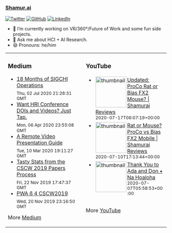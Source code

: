 ### [Shamur.ai](https://shamur.ai)
<a href="https://twitter.com/ayman"><img src="https://img.shields.io/twitter/follow/ayman?label=Twitter&style=social" alt="Twitter"></a>
<a href="https://github.com/ayman"><img src="https://img.shields.io/github/followers/ayman.svg?label=GitHub&style=social" alt="GitHub"></a>
<a href="https://www.linkedin.com/in/aymans"><img src="https://img.shields.io/badge/LinkedIn--_.svg?style=social&logo=linkedin" alt="LinkedIn"></a>

- 🔭 I’m currently working on VR/360°/Future of Work and some fun side projects.
- 💬 Ask me about HCI + AI Research.
- 😄 Pronouns: he/him


<table>
<tr>
<td valign="top" width="33%">

### Medium
<!-- medium starts -->
* [18 Months of SIGCHI Operations](https://medium.com/sigchi/18-months-of-sigchi-operations-3941b9cf5c79?source=rss-fee698eab874------2) <br /> <sub>Thu, 02 Jul 2020 21:28:31 GMT</sub>
* [Want HRI Conference DOIs and Videos? Just Tap.](https://medium.com/sigchi/want-hri-conference-dois-and-videos-just-tap-745669343af?source=rss-fee698eab874------2) <br /> <sub>Mon, 06 Apr 2020 23:55:08 GMT</sub>
* [A Remote Video Presentation Guide](https://medium.com/sigchi/a-remote-video-presentation-guide-93957c63aa7a?source=rss-fee698eab874------2) <br /> <sub>Tue, 10 Mar 2020 19:11:27 GMT</sub>
* [Tasty Stats from the CSCW 2019 Papers Process](https://medium.com/acm-cscw/cscw-2019-papers-360ac5de078e?source=rss-fee698eab874------2) <br /> <sub>Fri, 22 Nov 2019 17:47:37 GMT</sub>
* [PWA ß 4 CSCW2019](https://medium.com/sigchi/pwa-beta-cscw2019-830bb59ed94?source=rss-fee698eab874------2) <br /> <sub>Wed, 20 Nov 2019 23:16:50 GMT</sub>
<!-- medium ends -->

More [Medium](https://medium.com/@ayman)
</td>
<td valign="top" width="34%">

### YouTube
<!-- youtube starts -->
* <div style='padding: 3px; clear: both;'><img alt='thumbnail' src='https://i4.ytimg.com/vi/kBEnHJX-2t4/hqdefault.jpg' width='96' align='left' /><a href='https://www.youtube.com/watch?v=kBEnHJX-2t4'>Updated: ProCo Rat or Bias FX2 Mouse? | Shamurai Reviews</a><br /> <sub>2020-07-17T06:07:19+00:00</sub></div>
* <div style='padding: 3px; clear: both;'><img alt='thumbnail' src='https://i4.ytimg.com/vi/7kC5eU7M8X4/hqdefault.jpg' width='96' align='left' /><a href='https://www.youtube.com/watch?v=7kC5eU7M8X4'>Rat or Mouse? ProCo vs Bias FX2 Mobile | Shamurai Reviews</a><br /> <sub>2020-07-10T17:13:44+00:00</sub></div>
* <div style='padding: 3px; clear: both;'><img alt='thumbnail' src='https://i4.ytimg.com/vi/sMroEIEBOVs/hqdefault.jpg' width='96' align='left' /><a href='https://www.youtube.com/watch?v=sMroEIEBOVs'>Thank You to Ada and Don • Na Hoaloha</a><br /> <sub>2020-07-07T05:58:53+00:00</sub></div>
<!-- youtube ends -->
<div style='clear: both;'></div>

More [YouTube](https://www.youtube.com/channel/UCLwPj90ORTlgIo4Qrnt5N1w?view_as=subscriber)
</td>
</tr>
</table>
    
<!--
**ayman/ayman** is a ✨ _special_ ✨ repository because its `README.md` (this file) appears on your GitHub profile.

Here are some ideas to get you started:

- 🔭 I’m currently working on ...
- 🌱 I’m currently learning ...
- 👯 I’m looking to collaborate on ...
- 🤔 I’m looking for help with ...
- 💬 Ask me about ...
- 📫 How to reach me: ...
- 😄 Pronouns: ...
- ⚡ Fun fact: ...
-->
